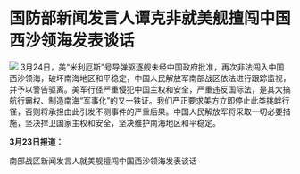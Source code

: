 # 国防部新闻发言人谭克非就美舰擅闯中国西沙领海发表谈话

![](https://inews.gtimg.com/news_bt/OUl6NOHOhDcn5ATCfPcMnHYDtYB-xVHywAU7kQItIgXSoAA/1000)
3月24日，美“米利厄斯”号导弹驱逐舰未经中国政府批准，再次非法闯入中国西沙领海，破坏南海地区和平稳定，中国人民解放军南部战区依法进行跟踪监视，并予以警告驱离。美军行径严重侵犯中国主权和安全，严重违反国际法，是其大搞航行霸权、制造南海“军事化”的又一铁证。我们严正要求美方立即停止此类挑衅行径，否则将承担由此引发不测事件的严重后果。中国人民解放军将采取一切必要措施，坚决捍卫国家主权和安全，坚决维护南海地区和平稳定。

**3月23日报道：**

南部战区新闻发言人就美舰擅闯中国西沙领海发表谈话

